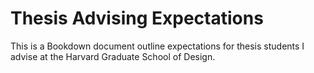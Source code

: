 # Thesis Advising Expectations

This is a Bookdown document outline expectations for thesis students I advise at the Harvard Graduate School of Design.
